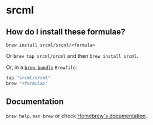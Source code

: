 # srcml

## How do I install these formulae?

`brew install srcml/srcml/<formula>`

Or `brew tap srcml/srcml` and then `brew install srcml`.

Or, in a [`brew bundle`](https://github.com/Homebrew/homebrew-bundle) `Brewfile`:

```ruby
tap "srcml/srcml"
brew "<formula>"
```

## Documentation

`brew help`, `man brew` or check [Homebrew's documentation](https://docs.brew.sh).
